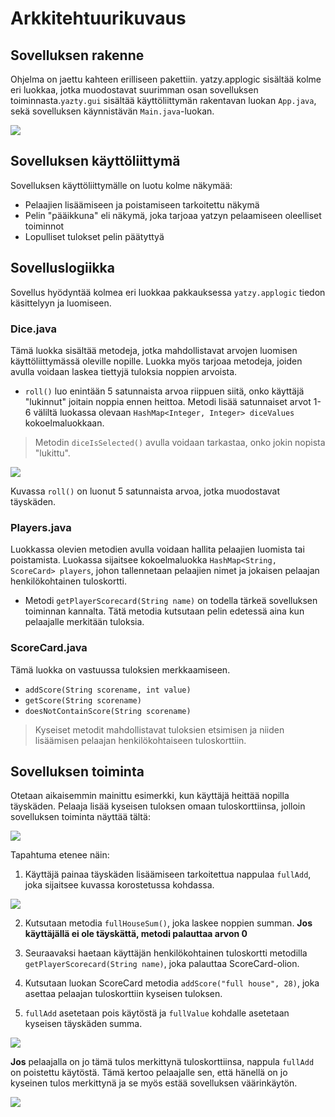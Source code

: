 # Arkkitehtuurikuvaus
## Sovelluksen rakenne

Ohjelma on jaettu kahteen erilliseen pakettiin. yatzy.applogic sisältää kolme eri luokkaa, jotka muodostavat suurimman osan sovelluksen toiminnasta.`yazty.gui` sisältää käyttöliittymän rakentavan luokan `App.java`, sekä sovelluksen käynnistävän `Main.java`-luokan.


<img src="https://github.com/matiasonnelainen/ot-harjoitustyo/blob/master/dokumentaatio/kuvat/pakkausrakenne.png">

## Sovelluksen käyttöliittymä

Sovelluksen käyttöliittymälle on luotu kolme näkymää:

* Pelaajien lisäämiseen ja poistamiseen tarkoitettu näkymä
* Pelin "pääikkuna" eli näkymä, joka tarjoaa yatzyn pelaamiseen oleelliset toiminnot
* Lopulliset tulokset pelin päätyttyä

## Sovelluslogiikka

Sovellus hyödyntää kolmea eri luokkaa pakkauksessa `yatzy.applogic` tiedon käsittelyyn ja luomiseen. 

### Dice.java
Tämä luokka sisältää metodeja, jotka mahdollistavat arvojen luomisen käyttöliittymässä oleville nopille. Luokka myös tarjoaa metodeja, joiden avulla voidaan laskea tiettyjä tuloksia noppien arvoista.
* `roll()` luo enintään 5 satunnaista arvoa riippuen siitä, onko käyttäjä "lukinnut" joitain noppia ennen heittoa. Metodi lisää satunnaiset arvot 1-6 väliltä luokassa olevaan `HashMap<Integer, Integer> diceValues` kokoelmaluokkaan.
> Metodin `diceIsSelected()` avulla voidaan tarkastaa, onko jokin nopista "lukittu".


<img src="https://github.com/matiasonnelainen/ot-harjoitustyo/blob/master/dokumentaatio/kuvat/rollmethod.png">

Kuvassa `roll()` on luonut 5 satunnaista arvoa, jotka muodostavat täyskäden.

### Players.java
Luokkassa olevien metodien avulla voidaan hallita pelaajien luomista tai poistamista. Luokassa sijaitsee kokoelmaluokka `HashMap<String, ScoreCard> players`, johon tallennetaan pelaajien nimet ja jokaisen pelaajan henkilökohtainen tuloskortti.
* Metodi `getPlayerScorecard(String name)` on todella tärkeä sovelluksen toiminnan kannalta. Tätä metodia kutsutaan pelin edetessä aina kun pelaajalle merkitään tuloksia.

### ScoreCard.java 

Tämä luokka on vastuussa tuloksien merkkaamiseen.
* `addScore(String scorename, int value)`
* `getScore(String scorename)`
* `doesNotContainScore(String scorename)` 

> Kyseiset metodit mahdollistavat tuloksien etsimisen ja niiden lisäämisen pelaajan henkilökohtaiseen tuloskorttiin.

## Sovelluksen toiminta

Otetaan aikaisemmin mainittu esimerkki, kun käyttäjä heittää nopilla täyskäden.
Pelaaja lisää kyseisen tuloksen omaan tuloskorttiinsa, jolloin sovelluksen toiminta näyttää tältä:


<img src="https://github.com/matiasonnelainen/ot-harjoitustyo/blob/master/dokumentaatio/kuvat/addingfullhouse.png">

Tapahtuma etenee näin:

1. Käyttäjä painaa täyskäden lisäämiseen tarkoitettua nappulaa `fullAdd`, joka sijaitsee kuvassa korostetussa kohdassa.


<img src="https://github.com/matiasonnelainen/ot-harjoitustyo/blob/master/dokumentaatio/kuvat/esimerkki1.png">

2. Kutsutaan metodia `fullHouseSum()`, joka laskee noppien summan. **Jos käyttäjällä ei ole täyskättä, metodi palauttaa arvon 0**

3. Seuraavaksi haetaan käyttäjän henkilökohtainen tuloskortti metodilla `getPlayerScorecard(String name)`, joka palauttaa ScoreCard-olion.

4. Kutsutaan luokan ScoreCard metodia `addScore("full house", 28)`, joka asettaa pelaajan tuloskorttiin kyseisen tuloksen.

5. `fullAdd` asetetaan pois käytöstä ja `fullValue` kohdalle asetetaan kyseisen täyskäden summa.


<img src="https://github.com/matiasonnelainen/ot-harjoitustyo/blob/master/dokumentaatio/kuvat/esimerkki2.png">

**Jos** pelaajalla on jo tämä tulos merkittynä tuloskorttiinsa, nappula `fullAdd` on poistettu käytöstä. Tämä kertoo pelaajalle sen, että hänellä on jo kyseinen tulos merkittynä ja se myös estää sovelluksen väärinkäytön.


<img src="https://github.com/matiasonnelainen/ot-harjoitustyo/blob/master/dokumentaatio/kuvat/cantaddfullhouse.png">

